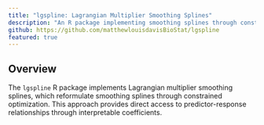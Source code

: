 ```yaml
--- 
title: "lgspline: Lagrangian Multiplier Smoothing Splines" 
description: "An R package implementing smoothing splines through constrained optimization" 
github: https://github.com/matthewlouisdavisBioStat/lgspline 
featured: true 
--- 
```

 
## Overview 
 
The `lgspline` R package implements Lagrangian multiplier smoothing splines, which reformulate 
smoothing splines through constrained optimization. This approach provides direct access to 
predictor-response relationships through interpretable coefficients. 
